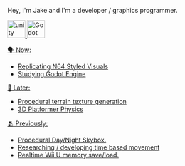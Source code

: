 Hey, I'm Jake and I'm a developer / graphics programmer. 


<p align="left"> <a href="https://unity.com/" target="_blank" rel="noreferrer"> <img src="https://www.vectorlogo.zone/logos/unity3d/unity3d-icon.svg" alt="unity" width="40" height="40"/> <a href="https://godotengine.org/" target="_blank" rel="noreferrer"> <img src="https://upload.wikimedia.org/wikipedia/commons/thumb/6/6a/Godot_icon.svg/2048px-Godot_icon.svg.png" alt="Godot" width="40" height="40"/>

🗣️ Now:
- Replicating N64 Styled Visuals
- Studying Godot Engine

👥 Later:
- Procedural terrain texture generation
- 3D Platformer Physics

🫂 Previously:
- Procedural Day/Night Skybox.
- [Researching / developing time based movement](https://github.com/JakeButf/NPCScheduler)
- [Realtime Wii U memory save/load.](https://github.com/JakeButf/DoomZoom)

